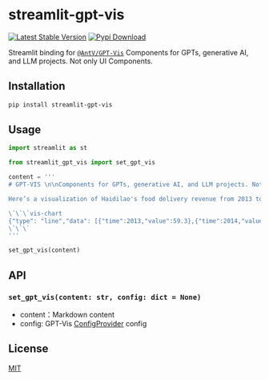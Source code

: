 # streamlit-gpt-vis

[![Latest Stable Version](https://img.shields.io/pypi/v/streamlit-gpt-vis.svg)](https://pypi.python.org/pypi/streamlit-gpt-vis) [![Pypi Download](https://img.shields.io/pypi/dm/streamlit-gpt-vis)](https://pypi.python.org/pypi/streamlit-gpt-vis)

Streamlit binding for [`@AntV/GPT-Vis`](https://github.com/antvis/GPT-Vis) Components for GPTs, generative AI, and LLM projects. Not only UI Components.

## Installation

```sh
pip install streamlit-gpt-vis
```

## Usage

```python
import streamlit as st

from streamlit_gpt_vis import set_gpt_vis

content = '''
# GPT-VIS \n\nComponents for GPTs, generative AI, and LLM projects. Not only UI Components.

Here’s a visualization of Haidilao's food delivery revenue from 2013 to 2022. You can see a steady increase over the years, with notable *growth* particularly in recent years.

\`\`\`vis-chart
{"type": "line","data": [{"time":2013,"value":59.3},{"time":2014,"value":64.4},{"time":2015,"value":68.9},{"time":2016,"value":74.4},{"time":2017,"value":82.7},{"time":2018,"value":91.9},{"time":2019,"value":99.1},{"time":2020,"value":101.6},{"time":2021,"value":114.4},{"time":2022,"value":121}]}
\`\`\`
'''

set_gpt_vis(content)
```

## API

### `set_gpt_vis(content: str, config: dict = None)`

- content：Markdown content
- config: GPT-Vis [ConfigProvider](https://github.com/antvis/GPT-Vis/blob/main/src/ConfigProvider/index.md) config

## License

[MIT](./LICENSE)
